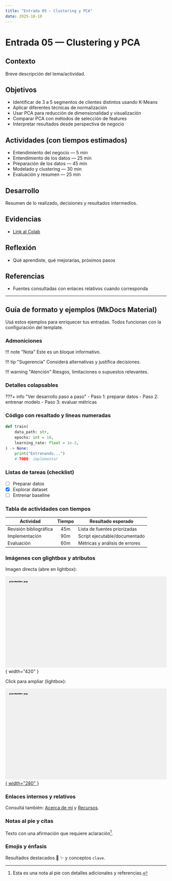 ```yaml
---
title: "Entrada 05 — Clustering y PCA"
date: 2025-10-10
---
```


# Entrada 05 — Clustering y PCA

## Contexto
Breve descripción del tema/actividad.

## Objetivos
- Identificar de 3 a 5 segmentos de clientes distintos usando K-Means
- Aplicar diferentes técnicas de normalización
- Usar PCA para reducción de dimensionalidad y visualización 
- Comparar PCA con métodos de selección de features 
- Interpretar resultados desde perspectiva de negocio

## Actividades (con tiempos estimados)
- Entendimiento del negocio — 5 min
- Entendimiento de los datos — 25 min
- Preparación de los datos — 45 min
- Modelado y clustering — 30 min
- Evaluación y resumen — 25 min

## Desarrollo
Resumen de lo realizado, decisiones y resultados intermedios.

## Evidencias
- [Link al Colab](https://colab.research.google.com/drive/1CF5oHvPmK4o1lfW5oue_HXQhEuPSry79?usp=sharing)

## Reflexión
- Qué aprendiste, qué mejorarías, próximos pasos

## Referencias
- Fuentes consultadas con enlaces relativos cuando corresponda


---

## Guía de formato y ejemplos (MkDocs Material)

Usá estos ejemplos para enriquecer tus entradas. Todos funcionan con la configuración del template.

### Admoniciones

!!! note "Nota"
    Este es un bloque informativo.

!!! tip "Sugerencia"
    Considerá alternativas y justifica decisiones.

!!! warning "Atención"
    Riesgos, limitaciones o supuestos relevantes.

### Detalles colapsables

???+ info "Ver desarrollo paso a paso"
    - Paso 1: preparar datos
    - Paso 2: entrenar modelo
    - Paso 3: evaluar métricas

### Código con resaltado y líneas numeradas

```python hl_lines="2 6" linenums="1"
def train(
    data_path: str,
    epochs: int = 10,
    learning_rate: float = 1e-3,
) -> None:
    print("Entrenando...")
    # TODO: implementar
```

### Listas de tareas (checklist)

- [ ] Preparar datos
- [x] Explorar dataset
- [ ] Entrenar baseline

### Tabla de actividades con tiempos

| Actividad           | Tiempo | Resultado esperado               |
|---------------------|:------:|----------------------------------|
| Revisión bibliográfica |  45m  | Lista de fuentes priorizadas     |
| Implementación      |  90m   | Script ejecutable/documentado    |
| Evaluación          |  60m   | Métricas y análisis de errores   |

### Imágenes con glightbox y atributos

Imagen directa (abre en lightbox):

![Diagrama del flujo](../assets/placeholder.png){ width="420" }

Click para ampliar (lightbox):

[![Vista previa](../assets/placeholder.png){ width="280" }](../assets/placeholder.png)

### Enlaces internos y relativos

Consultá también: [Acerca de mí](../acerca.md) y [Recursos](../recursos.md).

### Notas al pie y citas

Texto con una afirmación que requiere aclaración[^nota].

[^nota]: Esta es una nota al pie con detalles adicionales y referencias.

### Emojis y énfasis

Resultados destacados :rocket: :sparkles: y conceptos `clave`.
